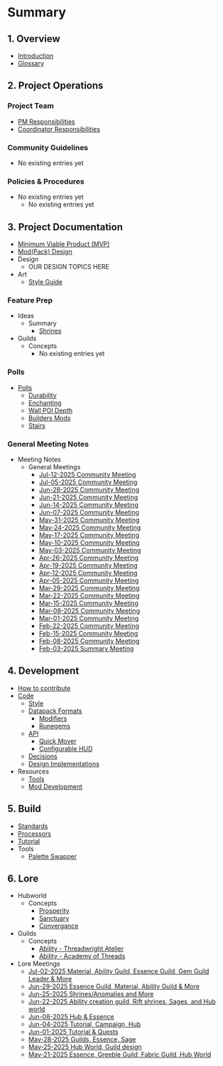 # Summary

## 1. Overview
- [Introduction](README.md)
- [Glossary](glossary.md)

## 2. Project Operations

### Project Team
- [PM Responsibilities](project-team/pmresponsibilities)
- [Coordinator Responsibilities](project-team/coordinator-responsibilities)

### Community Guidelines
- No existing entries yet

### Policies & Procedures
- No existing entries yet
  - No existing entries yet

## 3. Project Documentation
- [Minimum Viable Product (MVP)](mvp.md)
- [Mod(Pack) Design](design/DesignDocHome.md)
- Design
    - OUR DESIGN TOPICS HERE
- Art
    - [Style Guide](art/style-guide/README.md)

### Feature Prep
- Ideas
    - Summary
        - [Shrines](ideas/summary/pitch-prep-shrines.md)
- Guilds
    - Concepts
        - No existing entries yet

### Polls
- [Polls](polls/polls.md)
    - [Durability](polls/durability.md)
    - [Enchanting](polls/enchanting.md)
    - [Wall POI Depth](polls/Wall%20depth%20Poll.md)
    - [Builders Mods](polls/Decorative%20&%20Building%20Block%20Mods%20Poll.md)
    - [Stairs](polls/Stairs%20Poll.md)

### General Meeting Notes
- Meeting Notes
    - General Meetings
        - [Jul-12-2025 Community Meeting](meetings/2025/07/2025-Jul-12-General-Meeting-Notes.md) 
        - [Jul-05-2025 Community Meeting](meetings/2025/07/2025-Jul-05-General-Meeting-Notes.md)
        - [Jun-28-2025 Community Meeting](meetings/2025/06/2025-Jun-28-General-Meeting-Notes.md)
        - [Jun-21-2025 Community Meeting](meetings/2025/06/2025-Jun-21-General-Meeting-Notes.md)
        - [Jun-14-2025 Community Meeting](meetings/2025/06/2025-Jun-14-General-Meeting-Notes.md)
        - [Jun-07-2025 Community Meeting](meetings/2025/06/2025-Jun-07-General-Meeting-Notes.md)
        - [May-31-2025 Community Meeting](meetings/2025/05/2025-May-31-General-Meeting-Notes.md)
        - [May-24-2025 Community Meeting](meetings/2025/05/2025-May-24-General-Meeting-Notes.md)
        - [May-17-2025 Community Meeting](meetings/2025/05/2025-May-17-General-Meeting-Notes.md)
        - [May-10-2025 Community Meeting](meetings/2025/05/2025-May-10-General-Meeting-Notes.md)
        - [May-03-2025 Community Meeting](meetings/2025/05/2025-May-03-General-Meeting-Notes.md)
        - [Apr-26-2025 Community Meeting](meetings/2025/04/2025-Apr-26-General-Meeting-Notes.md)
        - [Apr-19-2025 Community Meeting](meetings/2025/04/2025-Apr-19-General-Meeting-Notes.md)
        - [Apr-12-2025 Community Meeting](meetings/2025/04/2025-Apr-12-General-Meeting-Notes.md)
        - [Apr-05-2025 Community Meeting](meetings/2025/04/2025-Apr-05-General-Meeting-Notes.md)
        - [Mar-29-2025 Community Meeting](meetings/2025/03/2025-Mar-29-General-Meeting-Notes.md)
        - [Mar-22-2025 Community Meeting](meetings/2025/03/2025-Mar-22-General-Meeting-Notes.md)
        - [Mar-15-2025 Community Meeting](meetings/2025/03/2025-Mar-15-General-Meeting-Notes.md)
        - [Mar-08-2025 Community Meeting](meetings/2025/03/2025-Mar-08-General-Meeting-Notes.md)
        - [Mar-01-2025 Community Meeting](meetings/2025/03/2025-Mar-01-General-Meeting-Notes.md)
        - [Feb-22-2025 Community Meeting](meetings/2025/02/2025-Feb-22-General-Meeting-Notes.md)
        - [Feb-15-2025 Community Meeting](meetings/2025/02/2025-Feb-15-General-Meeting-Notes.md)
        - [Feb-08-2025 Community Meeting](meetings/2025/02/2025-Feb-08-General-Meeting-Notes.md)
        - [Feb-03-2025 Summary Meeting](meetings/2025/02/2025-Feb-03-Summary-Meeting-Notes.md)

## 4. Development
- [How to contribute](contribute.md)
- [Code](code/README.md)
    - [Style](code/style/style.md)
    - [Datapack Formats](code/datapack/datapack-formats.md)
        - [Modifiers](code/datapack/format/modifiers.md)
        - [Runegems](code/datapack/format/runegems.md)
    - [API](code/api/api.md)
        - [Quick Mover](code/api/quickmover.md)
        - [Configurable HUD](code/api/configurable-hud.md)
    - [Decisions](code/decisions/decisions.md)
    - [Design Implementations](code/design/design-implementation.md)
- Resources
    - [Tools](resources/tools/README.md)
    - [Mod Development](resources/mod-development.md)

## 5. Build
- [Standards](builds/standards.md)
- [Processors](builds/processors.md)
- [Tutorial](builds/tutorial.md)
- Tools
    - [Palette Swapper](resources/tools/palette-swapper.md)

## 6. Lore
- Hubworld
    - Concepts
        - [Prosperity](lore/topic/hubworld/concepts/Lore-Concept-Hubworld-1.md)
        - [Sanctuary](lore/topic/hubworld/concepts/Lore-Concept-Hubworld-2.md)
        - [Convergance](lore/topic/hubworld/concepts/Lore-Concept-Hubworld-3.md)
- Guilds
    - Concepts
        - [Ability - Threadwright Atelier](lore/concepts/guilds/ability/threadwrightatelier/concept-guild-ability-threadwrightatelier.md)
        - [Ability - Academy of Threads](lore/concepts/guilds/ability/academyofthreads/concept-guild-ability-academyofthreads.md)
- Lore Meetings
    - [Jul-02-2025 Material, Ability Guild, Essence Guild, Gem Guild Leader & More](lore/meetings/2025-Jul-02-Lore-Meeting-Notes.md)
    - [Jun-29-2025 Essence Guild, Material, Ability Guild & More](lore/meetings/2025-Jun-29-Lore-Meeting-Notes.md)
    - [Jun-25-2025 Shrines/Anomalies and More](lore/meetings/2025-Jun-25-Lore-Meeting-Notes.md)
    - [Jun-22-2025 Ability creation guild, Rift shrines, Sages, and Hub world](lore/meetings/2025-Jun-22-Lore-Meeting-Notes.md)
    - [Jun-08-2025 Hub & Essence](lore/meetings/2025-Jun-08-Lore-Meeting-Notes)
    - [Jun-04-2025 Tutorial, Campaign, Hub](lore/meetings/2025-Jun-04-Lore-Meeting-Notes)
    - [Jun-01-2025 Tutorial & Quests](lore/meetings/2025-Jun-01-Lore-Meeting-Notes)
    - [May-28-2025 Guilds, Essence, Sage](lore/meetings/2025-May-28-Lore-Meeting-Notes.md)
    - [May-25-2025 Hub World, Guild design](lore/meetings/2025-May-25-Lore-Meeting-Notes.md)
    - [May-21-2025 Essence, Greeble Guild, Fabric Guild, Hub World](lore/meetings/2025-May-21-Lore-Meeting-Notes.md)

